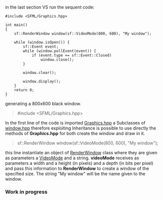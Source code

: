 in the last section VS run the sequent code:
```
#include <SFML/Graphics.hpp>

int main()
{
    sf::RenderWindow window(sf::VideoMode(800, 600), "My window");

    while (window.isOpen()) {
        sf::Event event;
        while (window.pollEvent(event)) {
            if (event.type == sf::Event::Closed)
                window.close();
        }

        window.clear();
        
        window.display();
    }
    return 0;
}
```
generating a 800x600 black window.

> #include <SFML/Graphics.hpp>

In the first line of the code is imported [Graphics.hpp](https://www.sfml-dev.org/documentation/2.5.1/group__graphics.php) a Subclasses of [window.hpp](https://www.sfml-dev.org/documentation/2.5.1/group__window.php) therefore exploiting Inheritance is possible to use directly the methods of **Graphics.hpp** for both create the window and draw in it.

>sf::RenderWindow window(sf::VideoMode(800, 600), "My window");

this line instantiate an object of [RenderWindow](https://www.sfml-dev.org/documentation/2.5.1/classsf_1_1RenderWindow.php) class where they are given as parameters a [VideoMode](https://www.sfml-dev.org/documentation/2.5.1/classsf_1_1VideoMode.php) and a string.
**videoMode** receives as parameters a width and a height (in pixels) and a depth (in bits per pixel) and pass this information to **RenderWindow** to create a window of the specified size.
The string "My window" will be the name given to the window.

### Work in progress